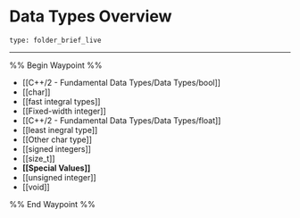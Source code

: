 # Data Types Overview
 
```ccard
type: folder_brief_live
```
 
---

%% Begin Waypoint %%
- [[C++/2 - Fundamental Data Types/Data Types/bool]]
- [[char]]
- [[fast integral types]]
- [[Fixed-width integer]]
- [[C++/2 - Fundamental Data Types/Data Types/float]]
- [[least inegral type]]
- [[Other char type]]
- [[signed integers]]
- [[size_t]]
- **[[Special Values]]**
- [[unsigned integer]]
- [[void]]

%% End Waypoint %%